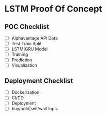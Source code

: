 
# LSTM Proof Of Concept

## POC Checklist

- [ ] Alphavantage API Data
- [ ] Test Train Split
- [ ] LSTM|GRU Model
- [ ] Training
- [ ] Prediction
- [ ] Visualization

## Deployment Checklist

- [ ] Dockerization
- [ ] CI/CD
- [ ] Deployment
- [ ] buy/hold|sell/wait logic
